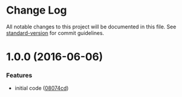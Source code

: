# Change Log

All notable changes to this project will be documented in this file. See [standard-version](https://github.com/conventional-changelog/standard-version) for commit guidelines.

<a name="1.0.0"></a>
# 1.0.0 (2016-06-06)


### Features

* initial code ([08074cd](https://github.com/nexdrew/which-module/commit/08074cd))
